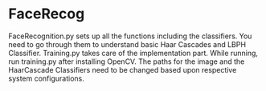 # FaceRecog
FaceRecognition.py sets up all the functions including the classifiers. You need to go through them to understand basic Haar Cascades and LBPH Classifier. 
Training.py takes care of the implementation part. 
While running, run training.py after installing OpenCV. 
The paths for the image and the HaarCascade Classifiers need to be changed based upon respective system configurations. 

